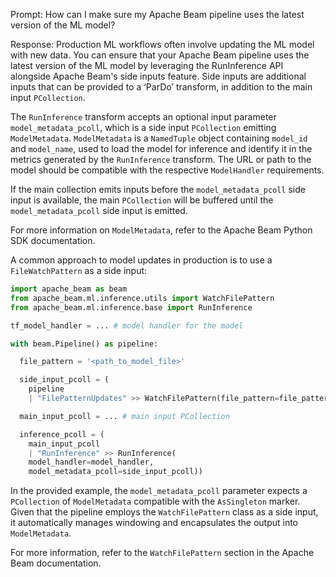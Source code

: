 Prompt:
How can I make sure my Apache Beam pipeline uses the latest version of the ML model?

Response:
Production ML workflows often involve updating the ML model with new data. You can ensure that your Apache Beam pipeline uses the latest version of the ML model by leveraging the RunInference API alongside Apache Beam's side inputs feature. Side inputs are additional inputs that can be provided to a ‘ParDo’ transform, in addition to the main input `PCollection`.

The `RunInference` transform accepts an optional input parameter `model_metadata_pcoll`, which is a side input `PCollection` emitting `ModelMetadata`. `ModelMetadata` is a `NamedTuple` object containing `model_id` and `model_name`, used to load the model for inference and identify it in the metrics generated by the `RunInference` transform. The URL or path to the model should be compatible with the respective `ModelHandler` requirements.

If the main collection emits inputs before the `model_metadata_pcoll` side input is available, the main `PCollection` will be buffered until the `model_metadata_pcoll` side input is emitted.

For more information on `ModelMetadata`, refer to the Apache Beam Python SDK documentation.

A common approach to model updates in production is to use a `FileWatchPattern` as a side input:

```python
import apache_beam as beam
from apache_beam.ml.inference.utils import WatchFilePattern
from apache_beam.ml.inference.base import RunInference

tf_model_handler = ... # model handler for the model

with beam.Pipeline() as pipeline:

  file_pattern = '<path_to_model_file>'

  side_input_pcoll = (
    pipeline
    | "FilePatternUpdates" >> WatchFilePattern(file_pattern=file_pattern))

  main_input_pcoll = ... # main input PCollection

  inference_pcoll = (
    main_input_pcoll
    | "RunInference" >> RunInference(
    model_handler=model_handler,
    model_metadata_pcoll=side_input_pcoll))
```

In the provided example, the `model_metadata_pcoll` parameter expects a `PCollection` of `ModelMetadata` compatible with the `AsSingleton` marker. Given that the pipeline employs the `WatchFilePattern` class as a side input, it automatically manages windowing and encapsulates the output into `ModelMetadata`.

For more information, refer to the `WatchFilePattern` section in the Apache Beam documentation.

